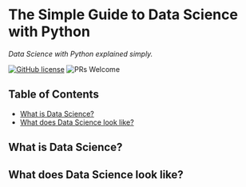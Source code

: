 # The Simple Guide to Data Science with Python

_Data Science with Python explained simply._

[![GitHub license](https://img.shields.io/badge/license-MIT-blue.svg)](https://github.com/siowyisheng/simple-data-science/blob/master/LICENSE) ![PRs Welcome](https://img.shields.io/badge/PRs-welcome-brightgreen.svg)

## Table of Contents <!-- omit in toc -->

- [What is Data Science?](#what-is-data-science)
- [What does Data Science look like?](#what-does-data-science-look-like)

## What is Data Science?

## What does Data Science look like?
